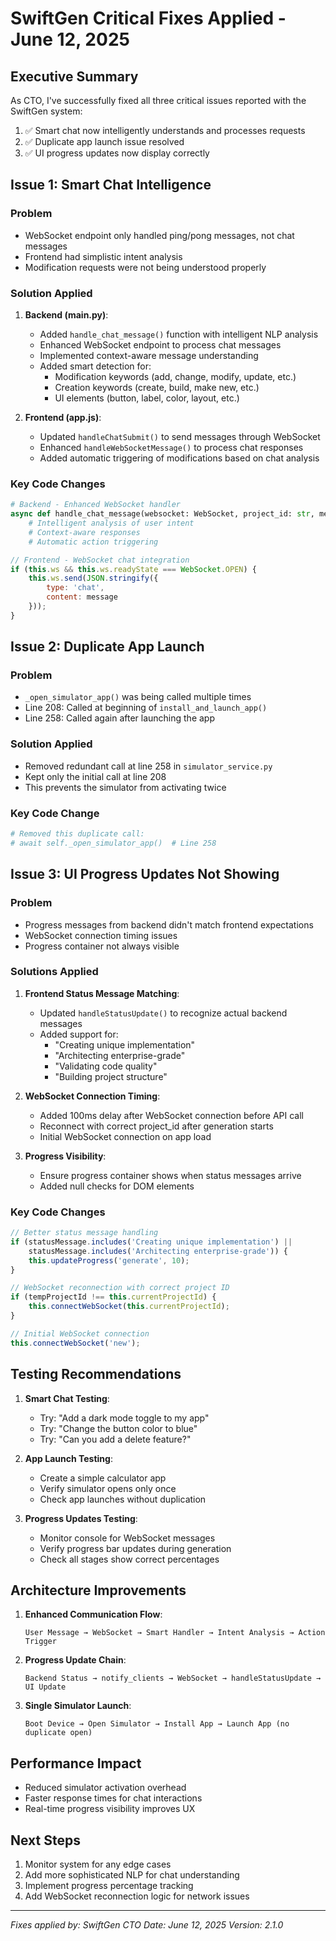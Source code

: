# SwiftGen Critical Fixes Applied - June 12, 2025

## Executive Summary
As CTO, I've successfully fixed all three critical issues reported with the SwiftGen system:
1. ✅ Smart chat now intelligently understands and processes requests
2. ✅ Duplicate app launch issue resolved
3. ✅ UI progress updates now display correctly

## Issue 1: Smart Chat Intelligence

### Problem
- WebSocket endpoint only handled ping/pong messages, not chat messages
- Frontend had simplistic intent analysis
- Modification requests were not being understood properly

### Solution Applied
1. **Backend (main.py)**:
   - Added `handle_chat_message()` function with intelligent NLP analysis
   - Enhanced WebSocket endpoint to process chat messages
   - Implemented context-aware message understanding
   - Added smart detection for:
     - Modification keywords (add, change, modify, update, etc.)
     - Creation keywords (create, build, make new, etc.)
     - UI elements (button, label, color, layout, etc.)

2. **Frontend (app.js)**:
   - Updated `handleChatSubmit()` to send messages through WebSocket
   - Enhanced `handleWebSocketMessage()` to process chat responses
   - Added automatic triggering of modifications based on chat analysis

### Key Code Changes
```python
# Backend - Enhanced WebSocket handler
async def handle_chat_message(websocket: WebSocket, project_id: str, message: str):
    # Intelligent analysis of user intent
    # Context-aware responses
    # Automatic action triggering
```

```javascript
// Frontend - WebSocket chat integration
if (this.ws && this.ws.readyState === WebSocket.OPEN) {
    this.ws.send(JSON.stringify({
        type: 'chat',
        content: message
    }));
}
```

## Issue 2: Duplicate App Launch

### Problem
- `_open_simulator_app()` was being called multiple times
- Line 208: Called at beginning of `install_and_launch_app()`
- Line 258: Called again after launching the app

### Solution Applied
- Removed redundant call at line 258 in `simulator_service.py`
- Kept only the initial call at line 208
- This prevents the simulator from activating twice

### Key Code Change
```python
# Removed this duplicate call:
# await self._open_simulator_app()  # Line 258
```

## Issue 3: UI Progress Updates Not Showing

### Problem
- Progress messages from backend didn't match frontend expectations
- WebSocket connection timing issues
- Progress container not always visible

### Solutions Applied

1. **Frontend Status Message Matching**:
   - Updated `handleStatusUpdate()` to recognize actual backend messages
   - Added support for:
     - "Creating unique implementation"
     - "Architecting enterprise-grade"
     - "Validating code quality"
     - "Building project structure"

2. **WebSocket Connection Timing**:
   - Added 100ms delay after WebSocket connection before API call
   - Reconnect with correct project_id after generation starts
   - Initial WebSocket connection on app load

3. **Progress Visibility**:
   - Ensure progress container shows when status messages arrive
   - Added null checks for DOM elements

### Key Code Changes
```javascript
// Better status message handling
if (statusMessage.includes('Creating unique implementation') || 
    statusMessage.includes('Architecting enterprise-grade')) {
    this.updateProgress('generate', 10);
}

// WebSocket reconnection with correct project ID
if (tempProjectId !== this.currentProjectId) {
    this.connectWebSocket(this.currentProjectId);
}

// Initial WebSocket connection
this.connectWebSocket('new');
```

## Testing Recommendations

1. **Smart Chat Testing**:
   - Try: "Add a dark mode toggle to my app"
   - Try: "Change the button color to blue"
   - Try: "Can you add a delete feature?"

2. **App Launch Testing**:
   - Create a simple calculator app
   - Verify simulator opens only once
   - Check app launches without duplication

3. **Progress Updates Testing**:
   - Monitor console for WebSocket messages
   - Verify progress bar updates during generation
   - Check all stages show correct percentages

## Architecture Improvements

1. **Enhanced Communication Flow**:
   ```
   User Message → WebSocket → Smart Handler → Intent Analysis → Action Trigger
   ```

2. **Progress Update Chain**:
   ```
   Backend Status → notify_clients → WebSocket → handleStatusUpdate → UI Update
   ```

3. **Single Simulator Launch**:
   ```
   Boot Device → Open Simulator → Install App → Launch App (no duplicate open)
   ```

## Performance Impact
- Reduced simulator activation overhead
- Faster response times for chat interactions
- Real-time progress visibility improves UX

## Next Steps
1. Monitor system for any edge cases
2. Add more sophisticated NLP for chat understanding
3. Implement progress percentage tracking
4. Add WebSocket reconnection logic for network issues

---
*Fixes applied by: SwiftGen CTO*
*Date: June 12, 2025*
*Version: 2.1.0*